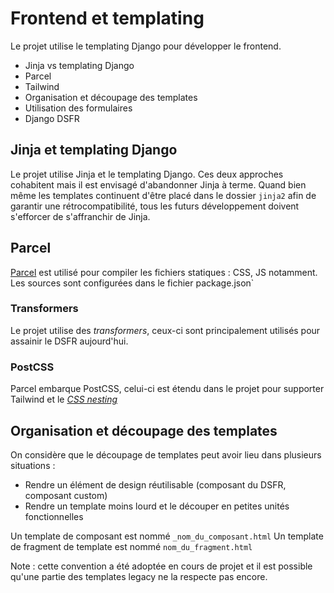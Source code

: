 # Frontend et templating

Le projet utilise le templating Django pour développer le frontend.

- Jinja vs templating Django
- Parcel
- Tailwind
- Organisation et découpage des templates
- Utilisation des formulaires
- Django DSFR

## Jinja et templating Django

Le projet utilise Jinja et le templating Django.
Ces deux approches cohabitent mais il est envisagé d'abandonner Jinja à terme.
Quand bien même les templates continuent d'être placé dans le dossier `jinja2` afin de garantir une rétrocompatibilité, tous les futurs développement doivent s'efforcer de s'affranchir de Jinja.

## Parcel

[Parcel](https://parceljs.org) est utilisé pour compiler les fichiers statiques : CSS, JS notamment.
Les sources sont configurées dans le fichier package.json`

### Transformers

Le projet utilise des _transformers_, ceux-ci sont principalement utilisés pour assainir le DSFR aujourd'hui.

### PostCSS

Parcel embarque PostCSS, celui-ci est étendu dans le projet pour supporter Tailwind et le [_CSS nesting_](https://www.w3.org/TR/css-nesting-1/)


## Organisation et découpage des templates

On considère que le découpage de templates peut avoir lieu dans plusieurs situations :
- Rendre un élément de design réutilisable (composant du DSFR, composant custom)
- Rendre un template moins lourd et le découper en petites unités fonctionnelles

Un template de composant est nommé `_nom_du_composant.html`
Un template de fragment de template est nommé `nom_du_fragment.html`

Note : cette convention a été adoptée en cours de projet et il est possible qu'une partie des templates legacy ne la respecte pas encore.
